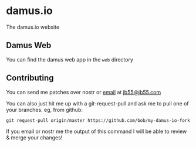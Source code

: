 
# damus.io

The damus.io website

## Damus Web

You can find the damus web app in the `web` directory

## Contributing

You can send me patches over nostr or [email][email] at jb55@jb55.com

You can also just hit me up with a git-request-pull and ask me to pull one of
your branches. eg, from github:

    git request-pull origin/master https://github.com/bob/my-damus-io-fork

If you email or nostr me the output of this command I will be able to review &
merge your changes!

[email]: https://git-send-email.io/

